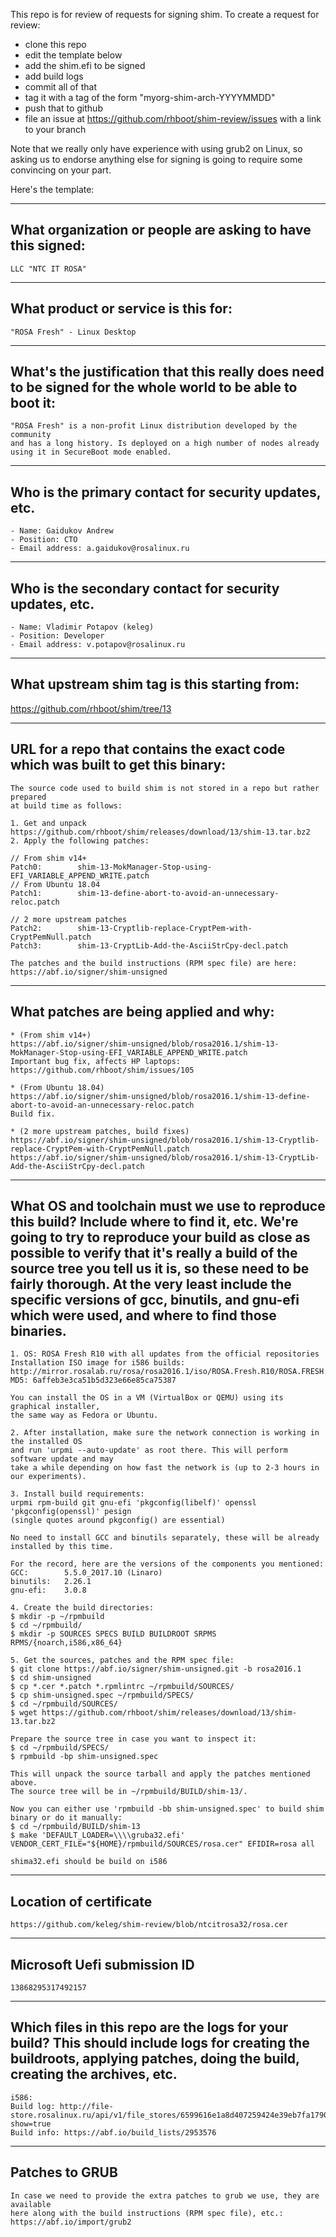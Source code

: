 This repo is for review of requests for signing shim.  To create a request for review:

- clone this repo
- edit the template below
- add the shim.efi to be signed
- add build logs
- commit all of that
- tag it with a tag of the form "myorg-shim-arch-YYYYMMDD"
- push that to github
- file an issue at https://github.com/rhboot/shim-review/issues with a link to your branch

Note that we really only have experience with using grub2 on Linux, so asking
us to endorse anything else for signing is going to require some convincing on
your part.

Here's the template:

-------------------------------------------------------------------------------
What organization or people are asking to have this signed:
-------------------------------------------------------------------------------
``` no-highlight
LLC "NTC IT ROSA"
```

-------------------------------------------------------------------------------
What product or service is this for:
-------------------------------------------------------------------------------
``` no-highlight
"ROSA Fresh" - Linux Desktop
```

-------------------------------------------------------------------------------
What's the justification that this really does need to be signed for the whole world to be able to boot it:
-------------------------------------------------------------------------------
``` no-highlight
"ROSA Fresh" is a non-profit Linux distribution developed by the community
and has a long history. Is deployed on a high number of nodes already using it in SecureBoot mode enabled.
```

-------------------------------------------------------------------------------
Who is the primary contact for security updates, etc.
-------------------------------------------------------------------------------
``` no-highlight
- Name: Gaidukov Andrew
- Position: CTO
- Email address: a.gaidukov@rosalinux.ru
```

-------------------------------------------------------------------------------
Who is the secondary contact for security updates, etc.
-------------------------------------------------------------------------------
``` no-highlight
- Name: Vladimir Potapov (keleg)
- Position: Developer
- Email address: v.potapov@rosalinux.ru
```

-------------------------------------------------------------------------------
What upstream shim tag is this starting from:
-------------------------------------------------------------------------------
https://github.com/rhboot/shim/tree/13

-------------------------------------------------------------------------------
URL for a repo that contains the exact code which was built to get this binary:
-------------------------------------------------------------------------------
``` no-highlight
The source code used to build shim is not stored in a repo but rather prepared
at build time as follows:

1. Get and unpack https://github.com/rhboot/shim/releases/download/13/shim-13.tar.bz2
2. Apply the following patches:

// From shim v14+
Patch0:        shim-13-MokManager-Stop-using-EFI_VARIABLE_APPEND_WRITE.patch
// From Ubuntu 18.04
Patch1:        shim-13-define-abort-to-avoid-an-unnecessary-reloc.patch

// 2 more upstream patches
Patch2:        shim-13-Cryptlib-replace-CryptPem-with-CryptPemNull.patch
Patch3:        shim-13-CryptLib-Add-the-AsciiStrCpy-decl.patch

The patches and the build instructions (RPM spec file) are here:
https://abf.io/signer/shim-unsigned
```

-------------------------------------------------------------------------------
What patches are being applied and why:
-------------------------------------------------------------------------------
``` no-highlight
* (From shim v14+)
https://abf.io/signer/shim-unsigned/blob/rosa2016.1/shim-13-MokManager-Stop-using-EFI_VARIABLE_APPEND_WRITE.patch
Important bug fix, affects HP laptops: https://github.com/rhboot/shim/issues/105

* (From Ubuntu 18.04)
https://abf.io/signer/shim-unsigned/blob/rosa2016.1/shim-13-define-abort-to-avoid-an-unnecessary-reloc.patch
Build fix.

* (2 more upstream patches, build fixes)
https://abf.io/signer/shim-unsigned/blob/rosa2016.1/shim-13-Cryptlib-replace-CryptPem-with-CryptPemNull.patch
https://abf.io/signer/shim-unsigned/blob/rosa2016.1/shim-13-CryptLib-Add-the-AsciiStrCpy-decl.patch
```

-------------------------------------------------------------------------------
What OS and toolchain must we use to reproduce this build?  Include where to find it, etc.  We're going to try to reproduce your build as close as possible to verify that it's really a build of the source tree you tell us it is, so these need to be fairly thorough. At the very least include the specific versions of gcc, binutils, and gnu-efi which were used, and where to find those binaries.
-------------------------------------------------------------------------------
``` no-highlight
1. OS: ROSA Fresh R10 with all updates from the official repositories
Installation ISO image for i586 builds:
http://mirror.rosalab.ru/rosa/rosa2016.1/iso/ROSA.Fresh.R10/ROSA.FRESH.PLASMA.R10.i586.uefi.iso
MD5: 6affeb3e3ca51b5d323e66e85ca75387

You can install the OS in a VM (VirtualBox or QEMU) using its graphical installer,
the same way as Fedora or Ubuntu.

2. After installation, make sure the network connection is working in the installed OS
and run 'urpmi --auto-update' as root there. This will perform software update and may
take a while depending on how fast the network is (up to 2-3 hours in our experiments).

3. Install build requirements:
urpmi rpm-build git gnu-efi 'pkgconfig(libelf)' openssl 'pkgconfig(openssl)' pesign
(single quotes around pkgconfig() are essential)

No need to install GCC and binutils separately, these will be already installed by this time.

For the record, here are the versions of the components you mentioned:
GCC:        5.5.0_2017.10 (Linaro)
binutils:   2.26.1
gnu-efi:    3.0.8

4. Create the build directories:
$ mkdir -p ~/rpmbuild
$ cd ~/rpmbuild/
$ mkdir -p SOURCES SPECS BUILD BUILDROOT SRPMS RPMS/{noarch,i586,x86_64}

5. Get the sources, patches and the RPM spec file:
$ git clone https://abf.io/signer/shim-unsigned.git -b rosa2016.1
$ cd shim-unsigned
$ cp *.cer *.patch *.rpmlintrc ~/rpmbuild/SOURCES/
$ cp shim-unsigned.spec ~/rpmbuild/SPECS/
$ cd ~/rpmbuild/SOURCES/
$ wget https://github.com/rhboot/shim/releases/download/13/shim-13.tar.bz2

Prepare the source tree in case you want to inspect it:
$ cd ~/rpmbuild/SPECS/
$ rpmbuild -bp shim-unsigned.spec

This will unpack the source tarball and apply the patches mentioned above.
The source tree will be in ~/rpmbuild/BUILD/shim-13/.

Now you can either use 'rpmbuild -bb shim-unsigned.spec' to build shim binary or do it manually:
$ cd ~/rpmbuild/BUILD/shim-13
$ make 'DEFAULT_LOADER=\\\\gruba32.efi' VENDOR_CERT_FILE="${HOME}/rpmbuild/SOURCES/rosa.cer" EFIDIR=rosa all

shima32.efi should be build on i586
```
-------------------------------------------------------------------------------
Location of certificate
-------------------------------------------------------------------------------
``` no-highlight
https://github.com/keleg/shim-review/blob/ntcitrosa32/rosa.cer
```
-------------------------------------------------------------------------------
Microsoft Uefi submission ID
-------------------------------------------------------------------------------
``` no-highlight
13868295317492157
```
-------------------------------------------------------------------------------
Which files in this repo are the logs for your build?   This should include logs for creating the buildroots, applying patches, doing the build, creating the archives, etc.
-------------------------------------------------------------------------------
``` no-highlight
i586:
Build log: http://file-store.rosalinux.ru/api/v1/file_stores/6599616e1a8d407259424e39eb7fa1790941ac5f.log?show=true
Build info: https://abf.io/build_lists/2953576
```

-------------------------------------------------------------------------------
Patches to GRUB
-------------------------------------------------------------------------------
``` no-highlight
In case we need to provide the extra patches to grub we use, they are available
here along with the build instructions (RPM spec file), etc.:
https://abf.io/import/grub2
```
